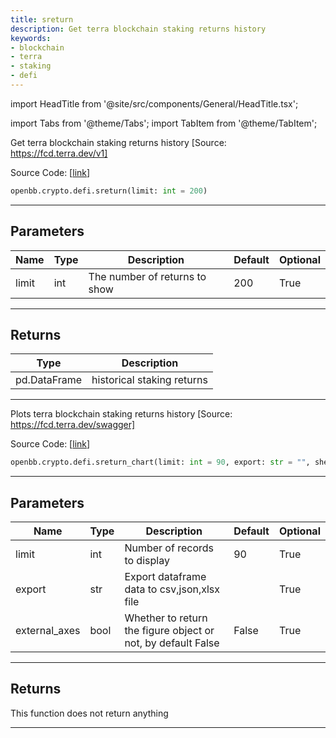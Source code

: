 ```yaml
---
title: sreturn
description: Get terra blockchain staking returns history
keywords:
- blockchain
- terra
- staking
- defi
---
```


import HeadTitle from '@site/src/components/General/HeadTitle.tsx';

<HeadTitle title="crypto.defi.sreturn - Reference | OpenBB SDK Docs" />

import Tabs from '@theme/Tabs';
import TabItem from '@theme/TabItem';

<Tabs>
<TabItem value="model" label="Model" default>

Get terra blockchain staking returns history [Source: https://fcd.terra.dev/v1]

Source Code: [[link](https://github.com/OpenBB-finance/OpenBBTerminal/tree/main/openbb_terminal/cryptocurrency/defi/terramoney_fcd_model.py#L310)]

```python wordwrap
openbb.crypto.defi.sreturn(limit: int = 200)
```

---

## Parameters

| Name | Type | Description | Default | Optional |
| ---- | ---- | ----------- | ------- | -------- |
| limit | int | The number of returns to show | 200 | True |


---

## Returns

| Type | Description |
| ---- | ----------- |
| pd.DataFrame | historical staking returns |
---



</TabItem>
<TabItem value="view" label="Chart">

Plots terra blockchain staking returns history [Source: https://fcd.terra.dev/swagger]

Source Code: [[link](https://github.com/OpenBB-finance/OpenBBTerminal/tree/main/openbb_terminal/cryptocurrency/defi/terramoney_fcd_view.py#L262)]

```python wordwrap
openbb.crypto.defi.sreturn_chart(limit: int = 90, export: str = "", sheet_name: Optional[str] = None, external_axes: bool = False)
```

---

## Parameters

| Name | Type | Description | Default | Optional |
| ---- | ---- | ----------- | ------- | -------- |
| limit | int | Number of records to display | 90 | True |
| export | str | Export dataframe data to csv,json,xlsx file |  | True |
| external_axes | bool | Whether to return the figure object or not, by default False | False | True |


---

## Returns

This function does not return anything

---



</TabItem>
</Tabs>